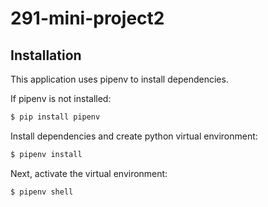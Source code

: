# 291-mini-project2


## Installation

This application uses pipenv to install dependencies.

If pipenv is not installed:

```sh
$ pip install pipenv
```

Install dependencies and create python virtual environment:

```sh
$ pipenv install
```

Next, activate the virtual environment:

```sh
$ pipenv shell
```
